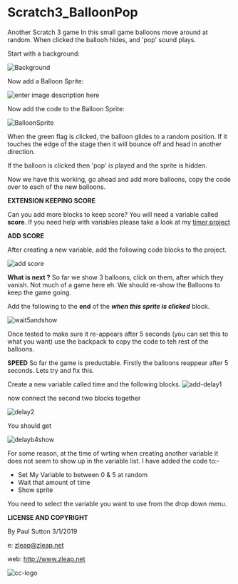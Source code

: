 # Scratch3_BalloonPop
Another Scratch 3 game
In this small game balloons move around at random. When clicked the ballooh hides, and 'pop' sound plays.

Start with a background:

![Background](https://github.com/zleap/Scratch3_BalloonPop/blob/master/backgroundBP.png) 


Now add a Balloon Sprite:


![enter image description here](https://github.com/zleap/Scratch3_BalloonPop/blob/master/baloonBP.png)


Now add the code to the Balloon Sprite:

![BalloonSprite](https://github.com/zleap/Scratch3_BalloonPop/blob/master/baloon1.png)

When the green flag is clicked, the balloon glides to a random position.  If it touches the edge of the stage then it will bounce off and head in another direction.

If the balloon is clicked then 'pop' is played and the sprite is hidden.

Now we have this working,  go ahead and add more balloons, copy the code over to each of the new balloons.

**EXTENSION KEEPING SCORE**

Can you add more blocks to keep score?  You will need a variable called **score**. 
If you need help with variables please take a look at my 
[timer project](https://github.com/zleap/scratch3_timer)

**ADD SCORE**

After creating a new variable, add the following code blocks to the project. 

![add score](https://github.com/zleap/Scratch3_BalloonPop/blob/master/add-score.png)

**What is next ?**
So far we show 3 balloons,  click on them,  after which they vanish.  Not much of a game here eh.  We should re-show the Balloons to keep the game going.  

Add the following to the **end** of the ***when this sprite is clicked*** block.  

![wait5andshow](https://github.com/zleap/Scratch3_BalloonPop/blob/master/wait5andshow.png)

Once tested to make sure it re-appears after 5 seconds (you can set this to what you want) use the backpack to copy the code to teh rest of the balloons.

**SPEED**
So far the game is preductable.  Firstly the balloons reappear after 5 seconds.  Lets try and fix this. 

Create a new variable called time and the following blocks.
![add-delay1](https://github.com/zleap/Scratch3_BalloonPop/blob/master/add-delays1.png)

now connect the second two blocks together 

![delay2](https://github.com/zleap/Scratch3_BalloonPop/blob/master/add-delay2.png)

You should get

![delayb4show](https://github.com/zleap/Scratch3_BalloonPop/blob/master/code-delays-b4-show.png)

For some reason, at the time of wrting when creating another variable it does not seem to show up in the variable list. 
I have added the code to:- 

 - Set My Variable to between 0 & 5 at random
 - Wait that amount  of time
 -    Show sprite

You need to select the variable you want to use from the drop down menu.  

**LICENSE AND COPYRIGHT**


By Paul Sutton 3/1/2019

e: zleap@zleap.net

web: http://www.zleap.net

![cc-logo](https://github.com/zleap/Scratch3_BalloonPop/blob/master/88x31.png)

<!--stackedit_data:
eyJoaXN0b3J5IjpbMTU5NzI5NTYyOF19
-->